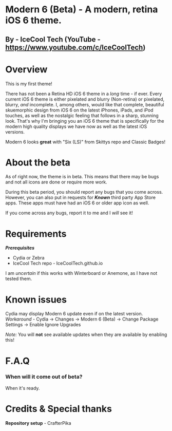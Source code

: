 # Modern 6 (Beta) - A modern, retina iOS 6 theme.

## By - IceCool Tech  (YouTube - https://www.youtube.com/c/IceCoolTech)

# Overview

This is my first theme!

There has not been a Retina HD iOS 6 theme in a *long* time - if ever. Every current iOS 6 theme is either pixelated and blurry (Non-retina) or pixelated, blurry, *and* incomplete. I, among others, would like that complete, beautiful skuemorphic design from iOS 6 on the latest iPhones, iPads, and iPod touches, as well as the nostalgic feeling that follows in a sharp, stunning look. That's why I'm bringing you an iOS 6 theme that is specifically for the modern high quality displays we have now as well as the latest iOS versions. 

Modern 6 looks **great** with "Six (LS)" from Skittys repo and Classic Badges!

# About the beta

As of right now, the theme is in beta. This means that there may be bugs and not all icons are done or require more work.

During this beta period, you should report any bugs that you come across. However, you can also put in requests for ***Known*** third party App Store apps. These apps must have had an iOS 6 or older app icon as well.

If you come across any bugs, report it to me and I *will* see it!

# Requirements

***Prerequisites***

- Cydia or Zebra 
- IceCool Tech repo - IceCoolTech.github.io

I am *uncertain* if this works with Winterboard or Anemone, as I have not tested them.

# Known issues

Cydia may display Modern 6 update even if on the latest version. 
*Workaround -* Cydia -> Changes -> Modern 6 (Beta) -> Change Package Settings -> Enable Ignore Upgrades

*Note:* You will **not** see available updates when they are available by enabling this!

# F.A.Q

### When will it come out of beta?

When it's ready.

# Credits & Special thanks

**Repository setup** - CrafterPika
